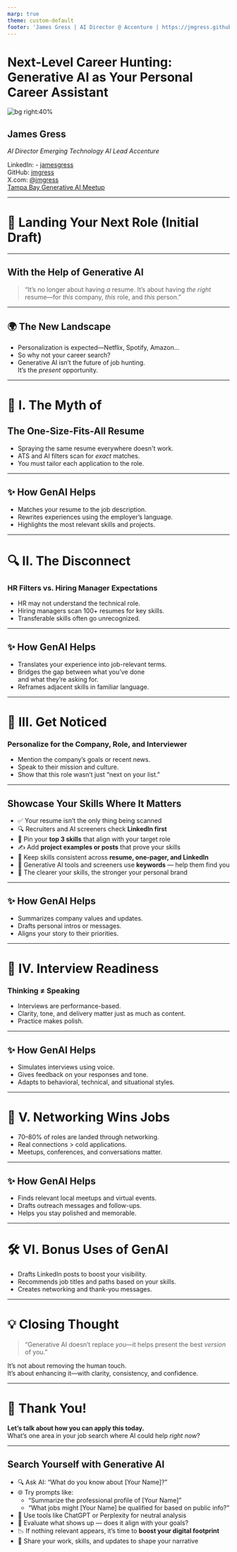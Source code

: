 ```yaml
---
marp: true
theme: custom-default
footer: 'James Gress | AI Director @ Accenture | https://jmgress.github.io/careersearchai/'
---
```

<!-- _footer: '' -->
# Next-Level Career Hunting: Generative AI as Your Personal Career Assistant

![bg right:40%](img/00-jamesgress.png)

## James Gress

_AI Director_
_Emerging Technology AI Lead_
_Accenture_


<i class="fa-brands fa-linkedin"></i> LinkedIn: - [jamesgress](https://linkedin.com/in/jamesgress/)  
<i class="fa-brands fa-github"></i> GitHub: [jmgress](https://github.com/jmgress)  
<i class="fa-brands fa-x-twitter"></i> X.com: [@jmgress](https://x.com/jmgress)  
<i class="fa-brands fa-meetup"></i> [Tampa Bay Generative AI Meetup](https://www.meetup.com/tampa-bay-generative-ai-meetup/)  

<!-- 
Done 100's of Prototypes
Taken 10 applications to Production ranging from simple RAG to more complex Agentic systems

What a great time to be in Tech in Tampa Bay
-->
---

# 🎯 Landing Your Next Role  (Initial Draft)
---

## With the Help of Generative AI

> “It’s no longer about having *a* resume. It’s about having *the right* resume—for *this* company, *this* role, and *this* person.”

---

## 🌍 The New Landscape

- Personalization is expected—Netflix, Spotify, Amazon…  
- So why not your career search?
- Generative AI isn’t the future of job hunting.  
It’s the *present* opportunity.

---

# 🧾 I. The Myth of  
## The One-Size-Fits-All Resume

- Spraying the same resume everywhere doesn't work.
- ATS and AI filters scan for *exact* matches.
- You must tailor each application to the role.

---

## ✨ How GenAI Helps

- Matches your resume to the job description.
- Rewrites experiences using the employer’s language.
- Highlights the most relevant skills and projects.

---

# 🔍 II. The Disconnect

### HR Filters vs. Hiring Manager Expectations

- HR may not understand the technical role.
- Hiring managers scan 100+ resumes for key skills.
- Transferable skills often go unrecognized.

---

## ✨ How GenAI Helps

- Translates your experience into job-relevant terms.
- Bridges the gap between what you’ve done  
and what they’re asking for.
- Reframes adjacent skills in familiar language.

---

# 🏢 III. Get Noticed

### Personalize for the Company, Role, and Interviewer

- Mention the company’s goals or recent news.
- Speak to their mission and culture.
- Show that this role wasn’t just “next on your list.”

---

## Showcase Your Skills Where It Matters

- ✅ Your resume isn’t the only thing being scanned  
- 🔍 Recruiters and AI screeners check **LinkedIn first**  
- 📌 Pin your **top 3 skills** that align with your target role  
- ✍️ Add **project examples or posts** that prove your skills  
- 🔁 Keep skills consistent across **resume, one-pager, and LinkedIn**  
- 🤖 Generative AI tools and screeners use **keywords** — help them find you  
- 🚀 The clearer your skills, the stronger your personal brand

<!--
**Speaker Notes:**

This slide is about visibility. When you're job hunting, it's not just about having a strong resume — it's about making sure your skills are visible *where people and AI look first.*

LinkedIn is often the first stop for recruiters and hiring systems. If your skills aren’t listed there, you’re missing opportunities.

You can “pin” your top 3 skills on your LinkedIn profile — make sure these match what employers are searching for in your target roles. Reinforce them by mentioning them in project descriptions, posts, and endorsements.

And remember: consistency is key. Your resume, one-pager, and LinkedIn profile should all tell the same story. That helps both humans and algorithms understand who you are and what you're good at.

This is one of the easiest ways to help Generative AI tools help *you.*
-->
---

## ✨ How GenAI Helps

- Summarizes company values and updates.
- Drafts personal intros or messages.
- Aligns your story to their priorities.

---

# 🎤 IV. Interview Readiness

### Thinking ≠ Speaking

- Interviews are performance-based.
- Clarity, tone, and delivery matter just as much as content.
- Practice makes polish.

---

## ✨ How GenAI Helps

- Simulates interviews using voice.
- Gives feedback on your responses and tone.
- Adapts to behavioral, technical, and situational styles.

---

# 🤝 V. Networking Wins Jobs

- 70–80% of roles are landed through networking.
- Real connections > cold applications.
- Meetups, conferences, and conversations matter.

---

## ✨ How GenAI Helps

- Finds relevant local meetups and virtual events.
- Drafts outreach messages and follow-ups.
- Helps you stay polished and memorable.

---

# 🛠 VI. Bonus Uses of GenAI

- Drafts LinkedIn posts to boost your visibility.
- Recommends job titles and paths based on your skills.
- Creates networking and thank-you messages.

---

# 💡 Closing Thought

> “Generative AI doesn’t replace *you*—it helps present the best *version* of you.”

It’s not about removing the human touch.  
It’s about enhancing it—with clarity, consistency, and confidence.

---

# 🙌 Thank You!

**Let’s talk about how you can apply this today.**  
What’s one area in your job search where AI could help *right now*?

---

## Search Yourself with Generative AI

- 🔍 Ask AI: “What do you know about [Your Name]?”  
- 🌐 Try prompts like:  
  - “Summarize the professional profile of [Your Name]”  
  - “What jobs might [Your Name] be qualified for based on public info?”  
- 🧠 Use tools like ChatGPT or Perplexity for neutral analysis  
- 🎯 Evaluate what shows up — does it align with your goals?  
- 📉 If nothing relevant appears, it’s time to **boost your digital footprint**  
- 📢 Share your work, skills, and updates to shape your narrative

<!--
**Speaker Notes:**

This is a fun and revealing exercise. Use a Generative AI tool like ChatGPT or Perplexity and simply ask: "What do you know about [Your Name]?" Or go a little deeper — "Based on what you find online, what roles might I be suited for?"

Why do this? Because it gives you a mirror into how you’re being seen — not just by people, but by algorithms. If what comes up doesn’t reflect your real strengths or interests, that’s a signal to take action.

Start sharing more of your work publicly. Write posts about your projects, update your skills, and make your achievements visible. This helps you *own* your narrative before someone else defines it for you.
-->


